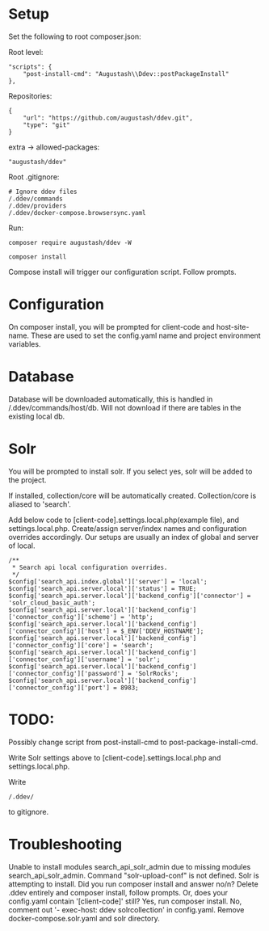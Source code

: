 # Setup

Set the following to root composer.json:

Root level:
```
"scripts": {
    "post-install-cmd": "Augustash\\Ddev::postPackageInstall"
},
```

Repositories:
```
{
    "url": "https://github.com/augustash/ddev.git",
    "type": "git"
}
```

extra -> allowed-packages:
```
"augustash/ddev"
```

Root .gitignore:
```
# Ignore ddev files
/.ddev/commands
/.ddev/providers
/.ddev/docker-compose.browsersync.yaml
```

Run:
```
composer require augustash/ddev -W
```

```
composer install
```

Compose install will trigger our configuration script.
Follow prompts.

# Configuration

On composer install, you will be prompted for client-code and host-site-name. These are used to set the config.yaml name and project environment variables.

# Database

Database will be downloaded automatically, this is handled in /.ddev/commands/host/db.
  Will not download if there are tables in the existing local db.

# Solr

You will be prompted to install solr. If you select yes, solr will be added to the project.

If installed, collection/core will be automatically created. Collection/core is aliased to 'search'.

Add below code to [client-code].settings.local.php(example file), and settings.local.php.
  Create/assign server/index names and configuration overrides accordingly.
  Our setups are usually an index of global and server of local.

```
/**
 * Search api local configuration overrides.
 */
$config['search_api.index.global']['server'] = 'local';
$config['search_api.server.local']['status'] = TRUE;
$config['search_api.server.local']['backend_config']['connector'] = 'solr_cloud_basic_auth';
$config['search_api.server.local']['backend_config']['connector_config']['scheme'] = 'http';
$config['search_api.server.local']['backend_config']['connector_config']['host'] = $_ENV['DDEV_HOSTNAME'];
$config['search_api.server.local']['backend_config']['connector_config']['core'] = 'search';
$config['search_api.server.local']['backend_config']['connector_config']['username'] = 'solr';
$config['search_api.server.local']['backend_config']['connector_config']['password'] = 'SolrRocks';
$config['search_api.server.local']['backend_config']['connector_config']['port'] = 8983;
```

# TODO:

Possibly change script from post-install-cmd to post-package-install-cmd.

Write Solr settings above to [client-code].settings.local.php and settings.local.php.

Write
```
/.ddev/
```
to gitignore.

# Troubleshooting

Unable to install modules search_api_solr_admin due to missing modules search_api_solr_admin.
Command "solr-upload-conf" is not defined.
  Solr is attempting to install. Did you run composer install and answer no/n?
    Delete .ddev entirely and composer install, follow prompts.
    Or, does your config.yaml contain '[client-code]' still?
      Yes, run composer install.
      No, comment out '- exec-host: ddev solrcollection' in config.yaml.
      Remove docker-compose.solr.yaml and solr directory.

[configuration-options]: https://ddev.readthedocs.io/en/latest/users/configuration/config/
